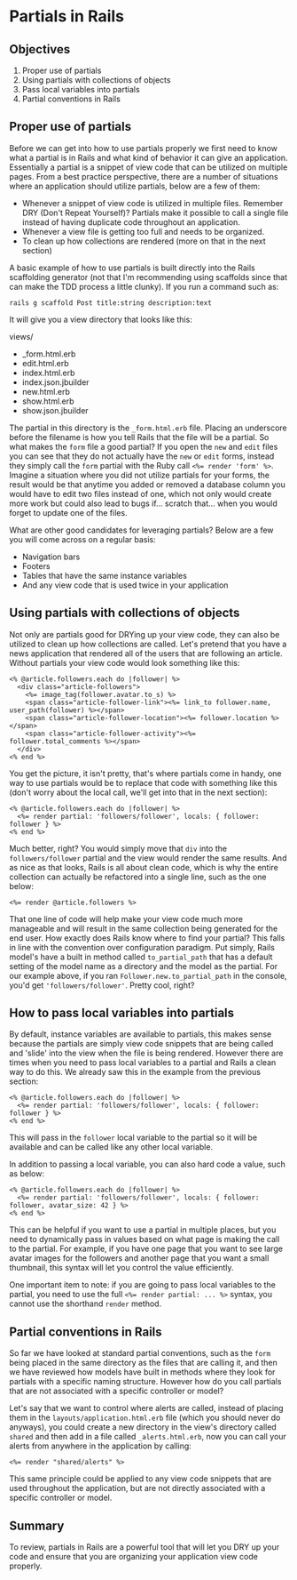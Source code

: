 # Partials in Rails

## Objectives

1. Proper use of partials
2. Using partials with collections of objects
3. Pass local variables into partials
4. Partial conventions in Rails

## Proper use of partials

Before we can get into how to use partials properly we first need to know what a partial is in Rails and what kind of behavior it can give an application. Essentially a partial is a snippet of view code that can be utilized on multiple pages. From a best practice perspective, there are a number of situations where an application should utilize partials, below are a few of them:

* Whenever a snippet of view code is utilized in multiple files. Remember DRY (Don't Repeat Yourself)? Partials make it possible to call a single file instead of having duplicate code throughout an application.
* Whenever a view file is getting too full and needs to be organized.
* To clean up how collections are rendered (more on that in the next section)

A basic example of how to use partials is built directly into the Rails scaffolding generator (not that I'm recommending using scaffolds since that can make the TDD process a little clunky). If you run a command such as:

```rails g scaffold Post title:string description:text```

It will give you a view directory that looks like this:

views/
- _form.html.erb
- edit.html.erb
- index.html.erb
- index.json.jbuilder
- new.html.erb
- show.html.erb
- show.json.jbuilder

The partial in this directory is the ```_form.html.erb``` file. Placing an underscore before the filename is how you tell Rails that the file will be a partial. So what makes the ```form``` file a good partial? If you open the ```new``` and ```edit``` files you can see that they do not actually have the ```new``` or ```edit``` forms, instead they simply call the ```form``` partial with the Ruby call ```<%= render 'form' %>```. Imagine a situation where you did not utilize partials for your forms, the result would be that anytime you added or removed a database column you would have to edit two files instead of one, which not only would create more work but could also lead to bugs if... scratch that... when you would forget to update one of the files.

What are other good candidates for leveraging partials? Below are a few you will come across on a regular basis:

* Navigation bars
* Footers
* Tables that have the same instance variables
* And any view code that is used twice in your application

## Using partials with collections of objects

Not only are partials good for DRYing up your view code, they can also be utilized to clean up how collections are called. Let's pretend that you have a news application that rendered all of the users that are following an article. Without partials your view code would look something like this:

```ERB
<% @article.followers.each do |follower| %>
  <div class="article-followers">
    <%= image_tag(follower.avatar.to_s) %>
    <span class="article-follower-link"><%= link_to follower.name, user_path(follower) %></span>
    <span class="article-follower-location"><%= follower.location %></span>
    <span class="article-follower-activity"><%= follower.total_comments %></span>
  </div>
<% end %>
```

You get the picture, it isn't pretty, that's where partials come in handy, one way to use partials would be to replace that code with something like this (don't worry about the local call, we'll get into that in the next section):

```ERB
<% @article.followers.each do |follower| %>
  <%= render partial: 'followers/follower', locals: { follower: follower } %>
<% end %>
```

Much better, right? You would simply move that ```div``` into the ```followers/follower``` partial and the view would render the same results. And as nice as that looks, Rails is all about clean code, which is why the entire collection can actually be refactored into a single line, such as the one below:

```ERB
<%= render @article.followers %>
```

That one line of code will help make your view code much more manageable and will result in the same collection being generated for the end user. How exactly does Rails know where to find your partial? This falls in line with the convention over configuration paradigm. Put simply, Rails model's have a built in method called ```to_partial_path``` that has a default setting of the model name as a directory and the model as the partial. For our example above, if you ran ```Follower.new.to_partial_path``` in the console, you'd get ```'followers/follower'```. Pretty cool, right?

## How to pass local variables into partials

By default, instance variables are available to partials, this makes sense because the partials are simply view code snippets that are being called and 'slide' into the view when the file is being rendered. However there are times when you need to pass local variables to a partial and Rails a clean way to do this. We already saw this in the example from the previous section:

```ERB
<% @article.followers.each do |follower| %>
  <%= render partial: 'followers/follower', locals: { follower: follower } %>
<% end %>
```

This will pass in the ```follower``` local variable to the partial so it will be available and can be called like any other local variable.

In addition to passing a local variable, you can also hard code a value, such as below:

```ERB
<% @article.followers.each do |follower| %>
  <%= render partial: 'followers/follower', locals: { follower: follower, avatar_size: 42 } %>
<% end %>
```
This can be helpful if you want to use a partial in multiple places, but you need to dynamically pass in values based on what page is making the call to the partial. For example, if you have one page that you want to see large avatar images for the followers and another page that you want a small thumbnail, this syntax will let you control the value efficiently.

One important item to note: if you are going to pass local variables to the partial, you need to use the full ```<%= render partial: ... %>``` syntax, you cannot use the shorthand ```render``` method.

## Partial conventions in Rails

So far we have looked at standard partial conventions, such as the ```form``` being placed in the same directory as the files that are calling it, and then we have reviewed how models have built in methods where they look for partials with a specific naming structure. However how do you call partials that are not associated with a specific controller or model?

Let's say that we want to control where alerts are called, instead of placing them in the ```layouts/application.html.erb``` file (which you should never do anyways), you could create a new directory in the view's directory called ```shared``` and then add in a file called ```_alerts.html.erb```, now you can call your alerts from anywhere in the application by calling:

```ERB
<%= render "shared/alerts" %>
```

This same principle could be applied to any view code snippets that are used throughout the application, but are not directly associated with a specific controller or model.

## Summary

To review, partials in Rails are a powerful tool that will let you DRY up your code and ensure that you are organizing your application view code properly.